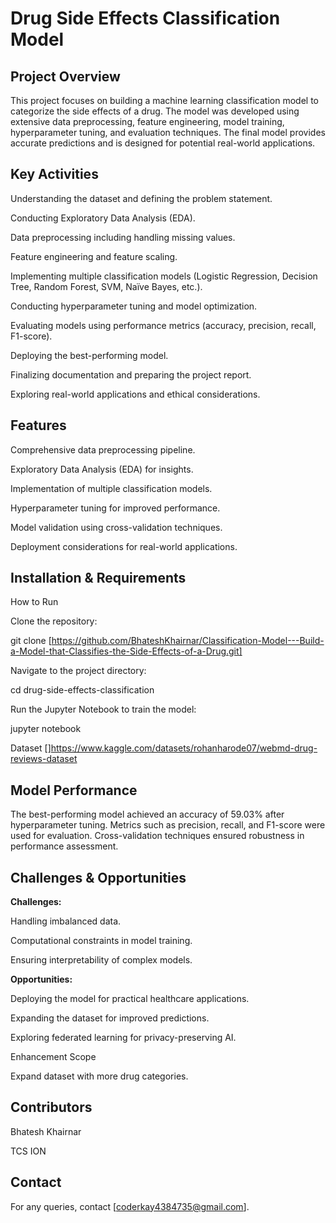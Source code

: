 # Drug Side Effects Classification Model

## Project Overview

This project focuses on building a machine learning classification model to categorize the side effects of a drug. The model was developed using extensive data preprocessing, feature engineering, model training, hyperparameter tuning, and evaluation techniques. The final model provides accurate predictions and is designed for potential real-world applications.

## Key Activities

Understanding the dataset and defining the problem statement.

Conducting Exploratory Data Analysis (EDA).

Data preprocessing including handling missing values.

Feature engineering and feature scaling.

Implementing multiple classification models (Logistic Regression, Decision Tree, Random Forest, SVM, Naïve Bayes, etc.).

Conducting hyperparameter tuning and model optimization.

Evaluating models using performance metrics (accuracy, precision, recall, F1-score).

Deploying the best-performing model.

Finalizing documentation and preparing the project report.

Exploring real-world applications and ethical considerations.

## Features

Comprehensive data preprocessing pipeline.

Exploratory Data Analysis (EDA) for insights.

Implementation of multiple classification models.

Hyperparameter tuning for improved performance.

Model validation using cross-validation techniques.

Deployment considerations for real-world applications.

## Installation & Requirements

How to Run

Clone the repository:

git clone [https://github.com/BhateshKhairnar/Classification-Model---Build-a-Model-that-Classifies-the-Side-Effects-of-a-Drug.git]

Navigate to the project directory:

cd drug-side-effects-classification

Run the Jupyter Notebook to train the model:

jupyter notebook

Dataset []https://www.kaggle.com/datasets/rohanharode07/webmd-drug-reviews-dataset

## Model Performance

The best-performing model achieved an accuracy of 59.03% after hyperparameter tuning. Metrics such as precision, recall, and F1-score were used for evaluation. Cross-validation techniques ensured robustness in performance assessment.

## Challenges & Opportunities

**Challenges:**

Handling imbalanced data.

Computational constraints in model training.

Ensuring interpretability of complex models.

**Opportunities:**

Deploying the model for practical healthcare applications.

Expanding the dataset for improved predictions.

Exploring federated learning for privacy-preserving AI.

Enhancement Scope

Expand dataset with more drug categories.

## Contributors

Bhatesh Khairnar

TCS ION

## Contact

For any queries, contact [coderkay4384735@gmail.com].
